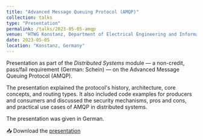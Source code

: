 ```yaml
---
title: "Advanced Message Queuing Protocol (AMQP)"
collection: talks
type: "Presentation"
permalink: /talks/2023-05-05-amqp
venue: "HTWG Konstanz, Department of Electrical Engineering and Information Technology"
date: 2023-05-05
location: "Konstanz, Germany"
---
```


Presentation as part of the *Distributed Systems* module — a non-credit, pass/fail requirement (German: Schein) — on the Advanced Message Queuing Protocol (AMQP).

The presentation explained the protocol's history, architecture, core concepts, and routing types. It also included code examples for producers and consumers and discussed the security mechanisms, pros and cons, and practical use cases of AMQP in distributed systems. 

The presentation was given in German.

📥 Download the [presentation](/files/presentations/VS_AMQP.pdf)
